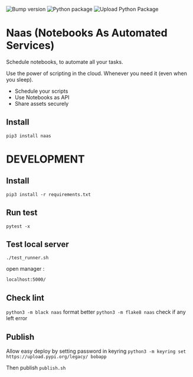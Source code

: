 ![Bump version](https://github.com/jupyter-naas/naas/workflows/Bump%20version/badge.svg)
![Python package](https://github.com/jupyter-naas/naas/workflows/Python%20package/badge.svg)
![Upload Python Package](https://github.com/jupyter-naas/naas/workflows/Upload%20Python%20Package/badge.svg)

# Naas (Notebooks As Automated Services)

Schedule notebooks, to automate all your tasks.

Use the power of scripting in the cloud.
Whenever you need it (even when you sleep).

* Schedule your scripts
* Use Notebooks as API
* Share assets securely

## Install

`pip3 install naas`


# DEVELOPMENT

## Install

`pip3 install -r requirements.txt`

## Run test 

`pytest -x`  

## Test local server

`./test_runner.sh`

open manager :

`localhost:5000/`

## Check lint

`python3 -m black naas` format better
`python3 -m flake8 naas` check if any left error

## Publish

Allow easy deploy by setting password in keyring
`python3 -m keyring set https://upload.pypi.org/legacy/ bobapp`

Then publish
`publish.sh`
